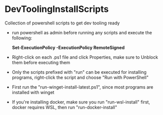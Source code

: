 # DevToolingInstallScripts
Collection of powershell scripts to get dev tooling ready

- run powershell as admin before running any scripts and execute the following:
  
	**Set-ExecutionPolicy -ExecutionPolicy RemoteSigned**

- Right-click on each .ps1 file and click Properties, make sure to Unblock them before executing them
  
- Only the scripts prefixed with "run" can be executed for installing programs, right-click the script and choose "Run with PowerShell"

- First run the "run-winget-install-latest.ps1", since most programs are installed with winget

- If you're installing docker, make sure you run "run-wsl-install" first, docker requires WSL, then run "run-docker-install"

